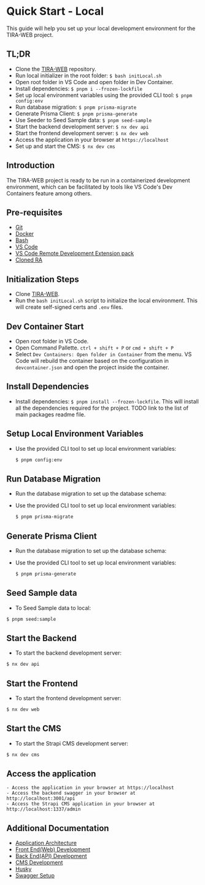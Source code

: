 # Quick Start - Local

This guide will help you set up your local development environment for the TIRA-WEB project.

## TL;DR

- Clone the [TIRA-WEB](https://github.com/Tach-Internal/Tach-RA-Web-V2) repository.
- Run local initializer in the root folder: `$ bash initLocal.sh`
- Open root folder in VS Code and open folder in Dev Container.
- Install dependencies: `$ pnpm i --frozen-lockfile`
- Set up local environment variables using the provided CLI tool: `$ pnpm config:env`
- Run database migration: `$ pnpm prisma-migrate`
- Generate Prisma Client: `$ pnpm prisma-generate`
- Use Seeder to Seed Sample data: `$ pnpm seed-sample`
- Start the backend development server: `$ nx dev api`
- Start the frontend development server: `$ nx dev web`
- Access the application in your browser at `https://localhost`
- Set up and start the CMS: `$ nx dev cms`

## Introduction

The TIRA-WEB project is ready to be run in a containerized development environment, which can be facilitated by tools like VS Code's Dev Containers feature among others.

## Pre-requisites

- [Git](https://git-scm.com/)
- [Docker](https://www.docker.com/)
- [Bash](https://www.gnu.org/software/bash/)
- [VS Code](https://code.visualstudio.com/)
- [VS Code Remote Development Extension pack](https://marketplace.visualstudio.com/items?itemName=ms-vscode-remote.vscode-remote-extensionpack)
- [Cloned RA](https://github.com/Tach-Ignite/tach-ra-web)

## Initialization Steps

- Clone [TIRA-WEB](https://github.com/Tach-Internal/Tach-RA-Web-V2).
- Run the `bash initLocal.sh` script to initialize the local environment. This will create self-signed certs and `.env` files.

## Dev Container Start

- Open root folder in VS Code.
- Open Command Pallette. `ctrl + shift + P` or `cmd + shift + P`
- Select `Dev Containers: Open folder in Container` from the menu.
  VS Code will rebuild the container based on the configuration in `devcontainer.json` and open the project inside the container.

## Install Dependencies

- Install dependencies: `$ pnpm install --frozen-lockfile`. This will install all the dependencies required for the project.
  TODO link to the list of main packages readme file.

## Setup Local Environment Variables

- Use the provided CLI tool to set up local environment variables:
  ```bash
  $ pnpm config:env
  ```

## Run Database Migration

- Run the database migration to set up the database schema:

- Use the provided CLI tool to set up local environment variables:
  ```bash
  $ pnpm prisma-migrate
  ```

## Generate Prisma Client

- Run the database migration to set up the database schema:

- Use the provided CLI tool to set up local environment variables:
  ```bash
  $ pnpm prisma-generate
  ```

## Seed Sample data

- To Seed Sample data to local:

```bash
$ pnpm seed:sample
```

## Start the Backend

- To start the backend development server:

```bash
$ nx dev api
```

## Start the Frontend

- To start the frontend development server:

```bash
$ nx dev web
```

## Start the CMS

- To start the Strapi CMS development server:

```bash
$ nx dev cms
```

## Access the application

    - Access the application in your browser at https://localhost
    - Access the backend swagger in your browser at http://localhost:3001/api
    - Access the Strapi CMS application in your browser at http://localhost:1337/admin

## Additional Documentation

- [Application Architecture](/docs/application-architecture.md)
- [Front End(Web) Development](/docs/frontend-local-development-setup.md)
- [Back End(API) Development](/docs/backend-local-development-setup.md)
- [CMS Development](/docs/strapi-cms.md)
- [Husky](/docs/husky-precommit-hooks.md)
- [Swagger Setup](/docs/swagger-api.md)
